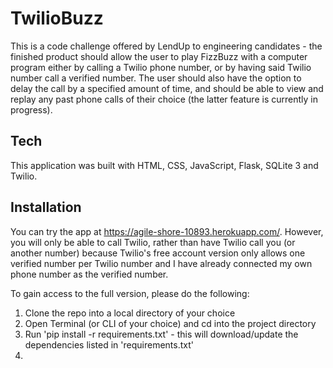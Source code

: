 # TwilioBuzz
This is a code challenge offered by LendUp to engineering candidates - the finished product should allow the user to play FizzBuzz with a computer program either by calling a Twilio phone number, or by having said Twilio number call a verified number. The user should also have the option to delay the call by a specified amount of time, and should be able to view and replay any past phone calls of their choice (the latter feature is currently in progress).

## Tech
This application was built with HTML, CSS, JavaScript, Flask, SQLite 3 and Twilio.

## Installation
You can try the app at https://agile-shore-10893.herokuapp.com/. However, you will only be able to call Twilio, rather than have Twilio call you (or another number) because Twilio's free account version only allows one verified number per Twilio number and I have already connected my own phone number as the verified number. 

To gain access to the full version, please do the following:
1) Clone the repo into a local directory of your choice
2) Open Terminal (or CLI of your choice) and cd into the project directory
3) Run 'pip install -r requirements.txt' - this will download/update the dependencies listed in 'requirements.txt'
4) 
